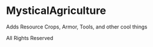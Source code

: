 # MysticalAgriculture
Adds Resource Crops, Armor, Tools, and other cool things

All Rights Reserved
